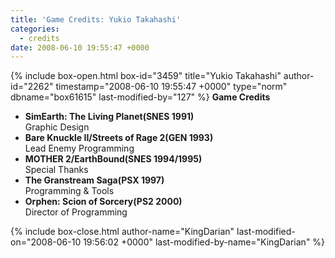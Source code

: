 ```yaml
---
title: 'Game Credits: Yukio Takahashi'
categories:
  - credits
date: 2008-06-10 19:55:47 +0000
---
```

{% include box-open.html box-id="3459" title="Yukio Takahashi" author-id="2262" timestamp="2008-06-10 19:55:47 +0000" type="norm" dbname="box61615" last-modified-by="127" %}
<b>Game Credits</b>
<UL>

<LI><b>SimEarth: The Living Planet(SNES 1991)</b><BR />
Graphic Design</LI>
<LI><b>Bare Knuckle II/Streets of Rage 2(GEN 1993)</b><BR />
Lead Enemy Programming</LI>
<LI><b>MOTHER 2/EarthBound(SNES 1994/1995)</b><BR />
Special Thanks</LI>
<LI><b>The Granstream Saga(PSX 1997)</b><BR />
Programming & Tools</LI>
<LI><b>Orphen: Scion of Sorcery(PS2 2000)</b><BR />
Director of Programming</LI>


</UL>
{% include box-close.html author-name="KingDarian" last-modified-on="2008-06-10 19:56:02 +0000" last-modified-by-name="KingDarian" %}
